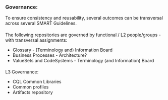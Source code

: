 ### Governance: 


To ensure consistency and reusability, several outcomes can be transversal across several SMART Guidelines. 

#### 

The following repositories are governed by functional / L2 people/groups - with transversal assignments:
* Glossary - (Terminology and) Information Board
* Business Processes - Architecture?
* ValueSets and CodeSystems - Terminology (and Information) Board

#### 


L3 Governance:
* CQL Common Libraries
* Common profiles
* Artifacts repository
